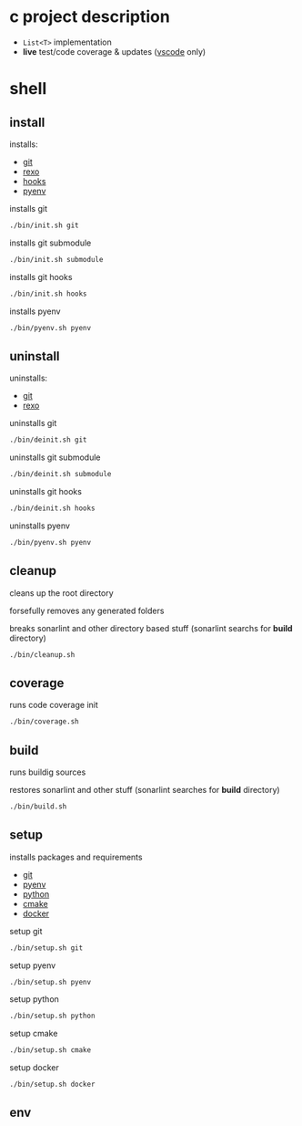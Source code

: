 # c project description

- `List<T>` implementation
- **live** test/code coverage & updates ([vscode](https://code.visualstudio.com/) only)

# shell

## install

installs:

- [git](https://git-scm.com)
- [rexo](https://github.com/christophercrouzet/rexo)
- [hooks](https://git-scm.com/book/en/v2/Customizing-Git-Git-Hooks)
- [pyenv](https://github.com/pyenv/pyenv#automatic-installer)

installs git

```sh
./bin/init.sh git
```

installs git submodule

```sh
./bin/init.sh submodule
```

installs git hooks

```sh
./bin/init.sh hooks
```

installs pyenv

```sh
./bin/pyenv.sh pyenv
```

## uninstall

uninstalls:

- [git](https://git-scm.com)
- [rexo](https://github.com/christophercrouzet/rexo)

uninstalls git

```sh
./bin/deinit.sh git
```

uninstalls git submodule

```sh
./bin/deinit.sh submodule
```

uninstalls git hooks

```sh
./bin/deinit.sh hooks
```

uninstalls pyenv

```sh
./bin/pyenv.sh pyenv
```

## cleanup

cleans up the root directory

forsefully removes any generated folders

breaks sonarlint and other directory based stuff (sonarlint searchs for **build** directory)

```sh
./bin/cleanup.sh
```

## coverage

runs code coverage init
 
```sh
./bin/coverage.sh
```

## build

runs buildig sources

restores sonarlint and other stuff (sonarlint searches for **build** directory)

```sh
./bin/build.sh
```

## setup

installs packages and requirements

- [git](https://git-scm.com)
- [pyenv](https://github.com/pyenv/pyenv)
- [python](https://www.python.org)
- [cmake](https://cmake.org)
- [docker](https://docker.com)

setup git

```sh
./bin/setup.sh git
```

setup pyenv

```sh
./bin/setup.sh pyenv
```

setup python

```sh
./bin/setup.sh python
```

setup cmake

```sh
./bin/setup.sh cmake
```

setup docker

```sh
./bin/setup.sh docker
```

## env